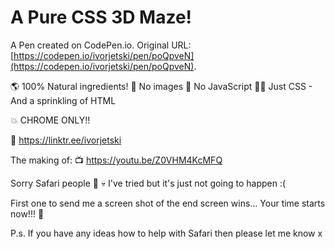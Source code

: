 # A Pure CSS 3D Maze!

A Pen created on CodePen.io. Original URL: [https://codepen.io/ivorjetski/pen/poQpveN](https://codepen.io/ivorjetski/pen/poQpveN).

🌎 100% Natural ingredients!
🚳 No images 
📵 No JavaScript 
👨‍💻 Just CSS - And a sprinkling of HTML

💥 CHROME ONLY!! 

🔗 https://linktr.ee/ivorjetski

The making of: 
📺 https://youtu.be/Z0VHM4KcMFQ

Sorry Safari people 🥺
💀 I've tried but it's just not going to happen :(

First one to send me a screen shot of the end screen wins...
Your time starts now!!! 🔫

P.s. If you have any ideas how to help with Safari then please let me know x